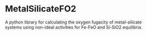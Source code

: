 # MetalSilicateFO2
A python library for calculating the oxygen fugacity of metal-silicate systems using non-ideal activities for Fe-FeO and Si-SiO2 equilibria.
